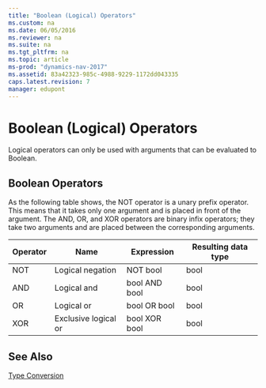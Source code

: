 ```yaml
---
title: "Boolean (Logical) Operators"
ms.custom: na
ms.date: 06/05/2016
ms.reviewer: na
ms.suite: na
ms.tgt_pltfrm: na
ms.topic: article
ms-prod: "dynamics-nav-2017"
ms.assetid: 83a42323-985c-4988-9229-1172dd043335
caps.latest.revision: 7
manager: edupont
---
```

# Boolean (Logical) Operators
Logical operators can only be used with arguments that can be evaluated to Boolean.  
  
## Boolean Operators  
 As the following table shows, the NOT operator is a unary prefix operator. This means that it takes only one argument and is placed in front of the argument. The AND, OR, and XOR operators are binary infix operators; they take two arguments and are placed between the corresponding arguments.  
  
|Operator|Name|Expression|Resulting data type|  
|--------------|----------|----------------|-------------------------|  
|NOT|Logical negation|NOT bool|bool|  
|AND|Logical and|bool AND bool|bool|  
|OR|Logical or|bool OR bool|bool|  
|XOR|Exclusive logical or|bool XOR bool|bool|  
  
## See Also  
 [Type Conversion](Type-Conversion.md)